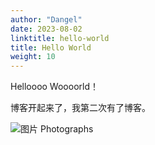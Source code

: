 ```yaml
---
author: "Dangel"
date: 2023-08-02
linktitle: hello-world 
title: Hello World
weight: 10
---
```


Helloooo Woooorld！

博客开起来了，我第二次有了博客。

![图片 Photographs](https://oo7.iou.icu/bicture/hello-world.jpg)